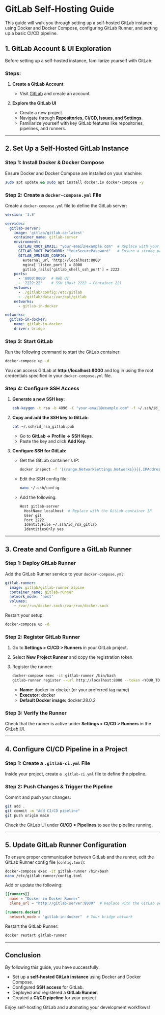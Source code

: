# GitLab Self-Hosting Guide

This guide will walk you through setting up a self-hosted GitLab instance using Docker and Docker Compose, configuring GitLab Runner, and setting up a basic CI/CD pipeline.

## 1. GitLab Account & UI Exploration

Before setting up a self-hosted instance, familiarize yourself with GitLab:

### Steps:
1. **Create a GitLab Account**  
   - Visit [GitLab](https://gitlab.com) and create an account.

2. **Explore the GitLab UI**  
   - Create a new project.
   - Navigate through **Repositories, CI/CD, Issues, and Settings**.
   - Familiarize yourself with key GitLab features like repositories, pipelines, and runners.

---

## 2. Set Up a Self-Hosted GitLab Instance

### Step 1: Install Docker & Docker Compose
Ensure Docker and Docker Compose are installed on your machine:

```bash
sudo apt update && sudo apt install docker.io docker-compose -y
```

### Step 2: Create a `docker-compose.yml` File
Create a `docker-compose.yml` file to define the GitLab server:

```yaml
version: '3.8'

services:
  gitlab-server:
    image: 'gitlab/gitlab-ce:latest'
    container_name: gitlab-server
    environment:
      GITLAB_ROOT_EMAIL: "your-email@example.com"  # Replace with your email
      GITLAB_ROOT_PASSWORD: "YourSecurePassword"   # Ensure a strong password
      GITLAB_OMNIBUS_CONFIG: |
        external_url 'http://localhost:8000'
        nginx['listen_port'] = 8000
        gitlab_rails['gitlab_shell_ssh_port'] = 2222
    ports:
      - '8000:8000'  # Web UI
      - '2222:22'    # SSH (Host 2222 → Container 22)
    volumes:
      - ./gitlab/config:/etc/gitlab
      - ./gitlab/data:/var/opt/gitlab
    networks:
      - gitlab-in-docker

networks:
  gitlab-in-docker:
    name: gitlab-in-docker
    driver: bridge
```

### Step 3: Start GitLab
Run the following command to start the GitLab container:

```bash
docker-compose up -d
```

You can access GitLab at **http://localhost:8000** and log in using the root credentials specified in your `docker-compose.yml` file.

### Step 4: Configure SSH Access
1. **Generate a new SSH key:**

   ```bash
   ssh-keygen -t rsa -b 4096 -C "your-email@example.com" -f ~/.ssh/id_rsa_gitlab
   ```

2. **Copy and add the SSH key to GitLab:**

   ```bash
   cat ~/.ssh/id_rsa_gitlab.pub
   ```
   - Go to **GitLab → Profile → SSH Keys**.
   - Paste the key and click **Add Key**.

3. **Configure SSH for GitLab:**
   - Get the GitLab container's IP:

     ```bash
     docker inspect -f '{{range.NetworkSettings.Networks}}{{.IPAddress}}{{end}}' gitlab-server
     ```
   - Edit the SSH config file:

     ```bash
     nano ~/.ssh/config
     ```
   - Add the following:

     ```bash
     Host gitlab-server
       HostName localhost  # Replace with the GitLab container IP
       User git
       Port 2222
       IdentityFile ~/.ssh/id_rsa_gitlab
       IdentitiesOnly yes
     ```

---

## 3. Create and Configure a GitLab Runner

### Step 1: Deploy GitLab Runner
Add the GitLab Runner service to your `docker-compose.yml`:

```yaml
gitlab-runner:
  image: gitlab/gitlab-runner:alpine
  container_name: gitlab-runner
  network_mode: 'host'
  volumes:
    - /var/run/docker.sock:/var/run/docker.sock
```

Restart your setup:

```bash
docker-compose up -d
```

### Step 2: Register GitLab Runner
1. Go to **Settings > CI/CD > Runners** in your GitLab project.
2. Select **New Project Runner** and copy the registration token.
3. Register the runner:

   ```bash
   docker-compose exec -it gitlab-runner /bin/bash
   gitlab-runner register --url http://localhost:8000 --token <YOUR_TOKEN> --docker-privileged --docker-volumes "/certs/client"
   ```
   - **Name:** docker-in-docker (or your preferred tag name)
   - **Executor:** docker
   - **Default Docker image:** docker:28.0.2

### Step 3: Verify the Runner
Check that the runner is active under **Settings > CI/CD > Runners** in the GitLab UI.

---

## 4. Configure CI/CD Pipeline in a Project

### Step 1: Create a `.gitlab-ci.yml` File
Inside your project, create a `.gitlab-ci.yml` file to define the pipeline.

### Step 2: Push Changes & Trigger the Pipeline
Commit and push your changes:

```bash
git add .
git commit -m "Add CI/CD pipeline"
git push origin main
```

Check the GitLab UI under **CI/CD > Pipelines** to see the pipeline running.

---

## 5. Update GitLab Runner Configuration

To ensure proper communication between GitLab and the runner, edit the GitLab Runner config file (`config.toml`):

```bash
docker-compose exec -it gitlab-runner /bin/bash
nano /etc/gitlab-runner/config.toml
```

Add or update the following:

```toml
[[runners]]
  name = "Docker in Docker Runner"
  clone_url = "http://gitlab-server:8000"  # Replace with the GitLab server container name

[runners.docker]
  network_mode = "gitlab-in-docker"  # Your bridge network
```

Restart the GitLab Runner:

```bash
docker restart gitlab-runner
```

---

## Conclusion
By following this guide, you have successfully:
- Set up a **self-hosted GitLab instance** using Docker and Docker Compose.
- Configured **SSH access** for GitLab.
- Deployed and registered a **GitLab Runner**.
- Created a **CI/CD pipeline** for your project.

Enjoy self-hosting GitLab and automating your development workflows!

